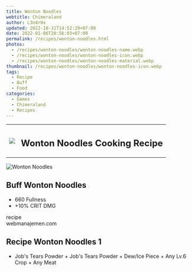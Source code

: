 ```yaml
---
title: Wonton Noodles
webtitle: Chimeraland
author: L3n4r0x
updated: 2022-10-31T14:52:29+07:00
date: 2022-01-06T20:56:03+07:00
permalink: /recipes/wonton-noodles.html
photos:
  - /recipes/wonton-noodles/wonton-noodles-name.webp
  - /recipes/wonton-noodles/wonton-noodles-icon.webp
  - /recipes/wonton-noodles/wonton-noodles-material.webp
thumbnail: /recipes/wonton-noodles/wonton-noodles-icon.webp
tags:
  - Recipe
  - Buff
  - Food
categories:
  - Games
  - Chimeraland
  - Recipes
---
```


<section id="bootstrap-wrapper"><link rel="stylesheet" href="https://cdn.statically.io/gh/dimaslanjaka/Web-Manajemen/40ac3225/css/bootstrap-4.5-wrapper.css"/><div class="row mb-2"><div class="col-md-12 mb-2"><table class="table" id="post-info"><tbody><tr><td><img class="d-inline-block me-2" src="/chimeraland/recipes/wonton-noodles/wonton-noodles-icon.webp" width="auto" height="auto"/></td><td><h1 class="fs-5">Wonton Noodles Cooking Recipe</h1></td></tr></tbody></table></div></div><div class="card mb-2"><div class="row g-0"><div class="col-sm-4 position-relative mb-2"><img src="/chimeraland/recipes/wonton-noodles/wonton-noodles-material.webp" class="card-img fit-cover w-100 h-100" alt="Wonton Noodles" data-fancybox="true"/></div><div class="col-sm-8 mb-2"><div class="card-body"><h2 class="card-title fs-5">Buff Wonton Noodles</h2><div class="card-text"><ul><li>660 Fullness</li><li>+10% CRIT DMG</li></ul></div><span class="badge rounded-pill bg-dark">recipe</span></div><div class="card-footer text-end text-muted">webmanajemen.com</div></div></div></div><div class="row mb-2"><div class="col-12 col-lg-6 recipe-item mb-2"><div class="card"><div class="card-body"><h2 class="card-title fs-5">Recipe Wonton Noodles 1</h2><div class="card-text"><ul><li>Job&#x27;s Tears Powder<span> + </span>Job&#x27;s Tears Powder<span> + </span>Dew/Ice Piece<span> + </span>Any Lv.6 Crop<span> + </span>Any Meat</li></ul></div></div></div></div></div></section>